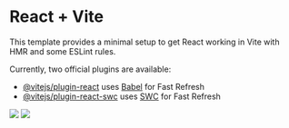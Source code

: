 # React + Vite

This template provides a minimal setup to get React working in Vite with HMR and some ESLint rules.

Currently, two official plugins are available:

- [@vitejs/plugin-react](https://github.com/vitejs/vite-plugin-react/blob/main/packages/plugin-react/README.md) uses [Babel](https://babeljs.io/) for Fast Refresh
- [@vitejs/plugin-react-swc](https://github.com/vitejs/vite-plugin-react-swc) uses [SWC](https://swc.rs/) for Fast Refresh

<img src="https://github.com/user-attachments/assets/15567ebb-e68b-4aff-966c-aa7939aa411a">
<img src="https://github.com/user-attachments/assets/d846114f-061b-4626-9773-758f89373282">


